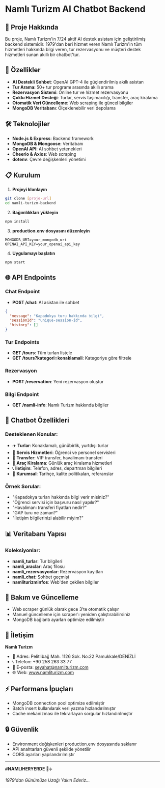 # Namlı Turizm AI Chatbot Backend

## 🚀 Proje Hakkında

Bu proje, Namlı Turizm'in 7/24 aktif AI destek asistanı için geliştirilmiş backend sistemidir. 1979'dan beri hizmet veren Namlı Turizm'in tüm hizmetleri hakkında bilgi veren, tur rezervasyonu ve müşteri destek hizmetleri sunan akıllı bir chatbot'tur.

## 🌟 Özellikler

- **AI Destekli Sohbet**: OpenAI GPT-4 ile güçlendirilmiş akıllı asistan
- **Tur Arama**: 50+ tur programı arasında akıllı arama
- **Rezervasyon Sistemi**: Online tur ve hizmet rezervasyonu
- **Çoklu Hizmet Desteği**: Turlar, servis taşımacılığı, transfer, araç kiralama
- **Otomatik Veri Güncelleme**: Web scraping ile güncel bilgiler
- **MongoDB Veritabanı**: Ölçeklenebilir veri depolama

## 🛠️ Teknolojiler

- **Node.js & Express**: Backend framework
- **MongoDB & Mongoose**: Veritabanı
- **OpenAI API**: AI sohbet yetenekleri
- **Cheerio & Axios**: Web scraping
- **dotenv**: Çevre değişkenleri yönetimi

## 📋 Kurulum

1. **Projeyi klonlayın**
```bash
git clone [proje-url]
cd namli-turizm-backend
```

2. **Bağımlılıkları yükleyin**
```bash
npm install
```

3. **production.env dosyasını düzenleyin**
```env
MONGODB_URI=your_mongodb_uri
OPENAI_API_KEY=your_openai_api_key
```

4. **Uygulamayı başlatın**
```bash
npm start
```

## 🌐 API Endpoints

### Chat Endpoint
- **POST /chat**: AI asistan ile sohbet
```json
{
  "message": "Kapadokya turu hakkında bilgi",
  "sessionId": "unique-session-id",
  "history": []
}
```

### Tur Endpoints
- **GET /tours**: Tüm turları listele
- **GET /tours?kategori=konaklamali**: Kategoriye göre filtrele

### Rezervasyon
- **POST /reservation**: Yeni rezervasyon oluştur

### Bilgi Endpoint
- **GET /namli-info**: Namlı Turizm hakkında bilgiler

## 🤖 Chatbot Özellikleri

### Desteklenen Konular:
- ✈️ **Turlar**: Konaklamalı, günübirlik, yurtdışı turlar
- 🚌 **Servis Hizmetleri**: Öğrenci ve personel servisleri
- 🚗 **Transfer**: VIP transfer, havalimanı transferi
- 🚙 **Araç Kiralama**: Günlük araç kiralama hizmetleri
- 📞 **İletişim**: Telefon, adres, departman bilgileri
- 🏢 **Kurumsal**: Tarihçe, kalite politikaları, referanslar

### Örnek Sorular:
- "Kapadokya turları hakkında bilgi verir misiniz?"
- "Öğrenci servisi için başvuru nasıl yapılır?"
- "Havalimanı transferi fiyatları nedir?"
- "GAP turu ne zaman?"
- "İletişim bilgilerinizi alabilir miyim?"

## 📊 Veritabanı Yapısı

### Koleksiyonlar:
- **namli_turlar**: Tur bilgileri
- **namli_araclar**: Araç filosu
- **namli_rezervasyonlar**: Rezervasyon kayıtları
- **namli_chat**: Sohbet geçmişi
- **namliturizminfos**: Web'den çekilen bilgiler

## 🔧 Bakım ve Güncelleme

- Web scraper günlük olarak gece 3'te otomatik çalışır
- Manuel güncelleme için scraper'ı yeniden çalıştırabilirsiniz
- MongoDB bağlantı ayarları optimize edilmiştir

## 📱 İletişim

**Namlı Turizm**
- 📍 Adres: Pelitlibağ Mah. 1126 Sok. No:22 Pamukkale/DENİZLİ
- 📞 Telefon: +90 258 263 33 77
- 📧 E-posta: seyahat@namliturizm.com
- 🌐 Web: www.namliturizm.com

## ⚡ Performans İpuçları

- MongoDB connection pool optimize edilmiştir
- Batch insert kullanılarak veri yazma hızlandırılmıştır
- Cache mekanizması ile tekrarlayan sorgular hızlandırılmıştır

## 🔒 Güvenlik

- Environment değişkenleri production.env dosyasında saklanır
- API anahtarları güvenli şekilde yönetilir
- CORS ayarları yapılandırılmıştır

---

**#NAMLIHERYERDE** 🚌✈️

*1979'dan Günümüze Uzağı Yakın Ederiz...*
